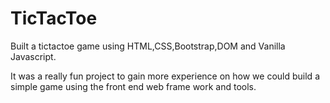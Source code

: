 # TicTacToe

Built a tictactoe game using HTML,CSS,Bootstrap,DOM and Vanilla Javascript.

It was a really fun project to gain more experience on how we could build a simple game using the front end web frame work and tools.
